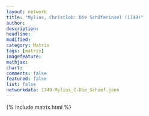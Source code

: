 ```yaml
---
layout: network
title: "Mylius, Christlob: Die Schäferinsel (1749)"
author:
description:
headline:
modified:
category: Matrix
tags: [matrix]
imagefeature: 
mathjax: 
chart: 
comments: false
featured: false
list: false
networkdata: 1749-Mylius_C-Die_Schaef.json
---
```

{% include matrix.html %}
